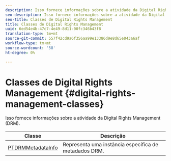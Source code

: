 ```yaml
---
description: Isso fornece informações sobre a atividade da Digital Rights Management (DRM).
seo-description: Isso fornece informações sobre a atividade da Digital Rights Management (DRM).
seo-title: Classes de Digital Rights Management
title: Classes de Digital Rights Management
uuid: 6ed54e4b-47c7-4e49-8d11-00fc346b43f8
translation-type: tm+mt
source-git-commit: 557f42cd9a6f356aa99e13386d9e8d65e043a6af
workflow-type: tm+mt
source-wordcount: '58'
ht-degree: 0%

---
```



# Classes de Digital Rights Management {#digital-rights-management-classes}

Isso fornece informações sobre a atividade da Digital Rights Management (DRM).

| **Classe** | **Descrição** |
|---|---|
| [PTDRMMetadataInfo](https://help.adobe.com/en_US/primetime/api/psdk/appledoc/Classes/PTDRMMetadataInfo.html) | Representa uma instância específica de metadados DRM. |